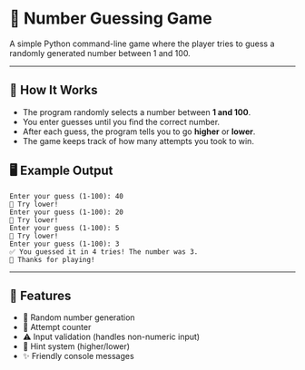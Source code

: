 # 🎯 Number Guessing Game

A simple Python command-line game where the player tries to guess a randomly generated number between 1 and 100.

---

## 🧠 How It Works
- The program randomly selects a number between **1 and 100**.
- You enter guesses until you find the correct number.
- After each guess, the program tells you to go **higher** or **lower**.
- The game keeps track of how many attempts you took to win.

## 🖥️ Example Output
```🎯 Welcome to the Number Guessing Game!
Enter your guess (1-100): 40
🔽 Try lower!
Enter your guess (1-100): 20
🔽 Try lower!
Enter your guess (1-100): 5
🔽 Try lower!
Enter your guess (1-100): 3
✅ You guessed it in 4 tries! The number was 3.
🎉 Thanks for playing!
```

---

## 🧩 Features
- 🎲 Random number generation
- 🧮 Attempt counter
- ⚠️ Input validation (handles non-numeric input)
- 🔼 Hint system (higher/lower)
- ✨ Friendly console messages